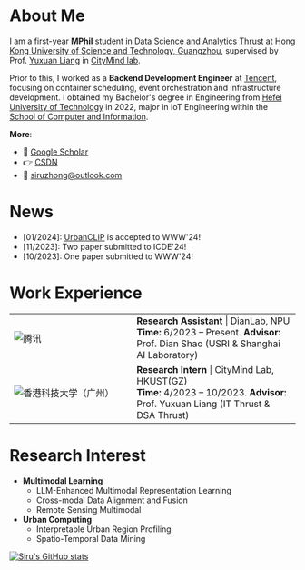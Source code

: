# About Me

I am a first-year **MPhil** student in [Data Science and Analytics Thrust](http://dsa.hkust-gz.edu.cn/) at [Hong Kong University of Science and Technology, Guangzhou](https://hkust-gz.edu.cn/), supervised by Prof. [Yuxuan Liang](https://yuxuanliang.com/) in [CityMind lab](https://citymind.top).

Prior to this, I worked as a **Backend Development Engineer** at [Tencent](https://www.tencent.com/), focusing on container scheduling, event orchestration and infrastructure development. I obtained my Bachelor's degree in Engineering from [Hefei University of Technology](https://www.hfut.edu.cn/) in 2022, major in IoT Engineering within the [School of Computer and Information](https://ci.hfut.edu.cn/).

**More**:

+ 📮 [Google Scholar](https://scholar.google.co.uk/citations?user=3KMb5mUAAAAJ)
+ 👉 [CSDN](https://bareth.blog.csdn.net/)
+ 📧 siruzhong@outlook.com

# News

- [01/2024]: [UrbanCLIP](https://arxiv.org/pdf/2310.18340.pdf) is accepted to WWW'24!
- [11/2023]: Two paper submitted to ICDE'24!
- [10/2023]: One paper submitted to WWW'24!

# Work Experience
<table>
  <tr>
    <td width="200">
      <img src="https://siruzhong-1305674339.cos.ap-hongkong.myqcloud.com/2024-01-24-145544.png" alt="腾讯" style="max-width:100%;" />
    </td>
    <td>
      <strong>Research Assistant</strong> | DianLab, NPU<br>
      <strong>Time:</strong> 6/2023 – Present. <strong>Advisor:</strong> Prof. Dian Shao (USRI & Shanghai AI Laboratory)
    </td>
  </tr>
  <tr>
    <td width="200">
      <img src="https://siruzhong-1305674339.cos.ap-hongkong.myqcloud.com/2024-01-24-145727.png" alt="香港科技大学（广州）" style="max-width:100%;" />
    </td>
    <td>
      <strong>Research Intern</strong> | CityMind Lab, HKUST(GZ)<br>
      <strong>Time:</strong> 4/2023 – 10/2023. <strong>Advisor:</strong> Prof. Yuxuan Liang (IT Thrust & DSA Thrust)
    </td>
  </tr>
</table>

# Research Interest

+ **Multimodal Learning**
  + LLM-Enhanced Multimodal Representation Learning
  + Cross-modal Data Alignment and Fusion
  + Remote Sensing Multimodal
+ **Urban Computing**
  + Interpretable Urban Region Profiling
  + Spatio-Temporal Data Mining

[![Siru's GitHub stats](https://github-readme-stats.vercel.app/api?username=siruzhong)](https://github.com/anuraghazra/github-readme-stats)
